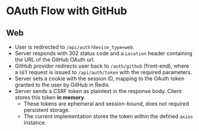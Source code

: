 # OAuth Flow with GitHub

## Web

- User is redirected to `/api/auth?device_type=web`.
- Server responds with 302 status code and a `Location` header containing the URL of the GitHub OAuth url.
- GitHub provider redirects user back to `/auth/github` (front-end), where a `GET` request is issued to `/api/auth/token` with the required parameters.
- Server sets a cookie with the session ID, mapping to the OAuth token granted to the user by GitHub in Redis.
- Server sends a CSRF token as plaintext in the response body. Client stores this token **in memory**.
  - These tokens are ephemeral and session-bound, does not required persistent storage.
  - The current implementation stores the token within the defined `axios` instance.

